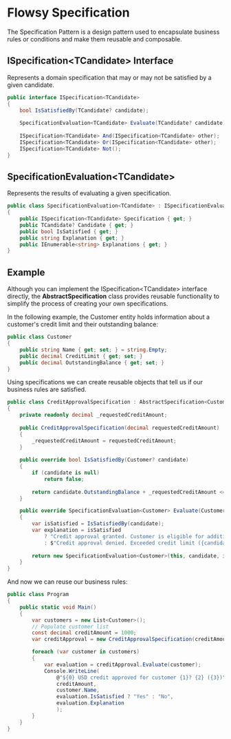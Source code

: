 # Flowsy Specification

The Specification Pattern is a design pattern used to encapsulate business rules or conditions and make them reusable and composable.

## ISpecification\<TCandidate> Interface
Represents a domain specification that may or may not be satisfied by a given candidate.

```csharp
public interface ISpecification<TCandidate>
{
    bool IsSatisfiedBy(TCandidate? candidate);
    
    SpecificationEvaluation<TCandidate> Evaluate(TCandidate? candidate);
    
    ISpecification<TCandidate> And(ISpecification<TCandidate> other);
    ISpecification<TCandidate> Or(ISpecification<TCandidate> other);
    ISpecification<TCandidate> Not();
}
```

## SpecificationEvaluation\<TCandidate>
Represents the results of evaluating a given specification.

```csharp
public class SpecificationEvaluation<TCandidate> : ISpecificationEvaluation
{
    public ISpecification<TCandidate> Specification { get; }
    public TCandidate? Candidate { get; }
    public bool IsSatisfied { get; }
    public string Explanation { get; }
    public IEnumerable<string> Explanations { get; }
}
```

## Example
Although you can implement the ISpecification\<TCandidate> interface directly, the **AbstractSpecification**
class provides reusable functionality to simplify the process of creating your own specifications.

In the following example, the Customer entity holds information about a customer's credit limit and their outstanding balance:

```csharp
public class Customer
{
    public string Name { get; set; } = string.Empty;
    public decimal CreditLimit { get; set; }
    public decimal OutstandingBalance { get; set; }
}
```

Using specifications we can create reusable objects that tell us if our business rules are satisfied.

```csharp
public class CreditApprovalSpecification : AbstractSpecification<Customer>
{
    private readonly decimal _requestedCreditAmount;
    
    public CreditApprovalSpecification(decimal requestedCreditAmount)
    {
        _requestedCreditAmount = requestedCreditAmount;
    }
    
    public override bool IsSatisfiedBy(Customer? candidate)
    {
        if (candidate is null)
            return false;
        
        return candidate.OutstandingBalance + _requestedCreditAmount <= candidate.CreditLimit;
    }

    public override SpecificationEvaluation<Customer> Evaluate(Customer? candidate)
    {
        var isSatisfied = IsSatisfiedBy(candidate);
        var explanation = isSatisfied
            ? "Credit approval granted. Customer is eligible for additional credit."
            : $"Credit approval denied. Exceeded credit limit ({candidate?.CreditLimit}). Outstanding balance: {candidate?.OutstandingBalance}.";
        
        return new SpecificationEvaluation<Customer>(this, candidate, isSatisfied, explanation);
    }
}
```

And now we can reuse our business rules:
```csharp
public class Program
{
    public static void Main()
    {
        var customers = new List<Customer>();
        // Populate customer list
        const decimal creditAmount = 1000;
        var creditApproval = new CreditApprovalSpecification(creditAmount);

        foreach (var customer in customers)
        {
            var evaluation = creditApproval.Evaluate(customer);
            Console.WriteLine(
                @"${0} USD credit approved for customer {1}? {2} ({3})",
                creditAmount,
                customer.Name,
                evaluation.IsSatisfied ? "Yes" : "No",
                evaluation.Explanation
                );
        }
    }
}
```
